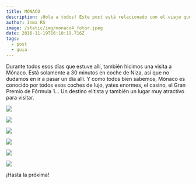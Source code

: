 ```yaml
---
title: MONACO
description: ¡Hola a todos! Este post está relacionado con el viaje que hice a Niza.
author: Inma RS
image: /static/img/monaco4_fotor.jpeg
date: 2016-11-19T16:10:19.716Z
tags:
  - post
  - guia
---
```

Durante todos esos días que estuve allí, también hicimos una visita a Mónaco. Está solamente a 30 minutos en coche de Niza, así que no dudamos en ir a pasar un día allí. Y como todos bien sabemos, Mónaco es conocido por todos esos coches de lujo, yates enormes, el casino, el Gran Premio de Fórmula 1… Un destino elitista y también un lugar muy atractivo para visitar.

![](/static/img/monaco3_fotor.jpeg)

![](/static/img/monaco6_fotor.jpeg)

![](/static/img/monacoasekas.jpeg)

![](/static/img/thumb_img_9660_1024.jpeg)

![](/static/img/monaco5_fotor.jpeg)

![](/static/img/monaco7.jpeg)

¡Hasta la próxima!